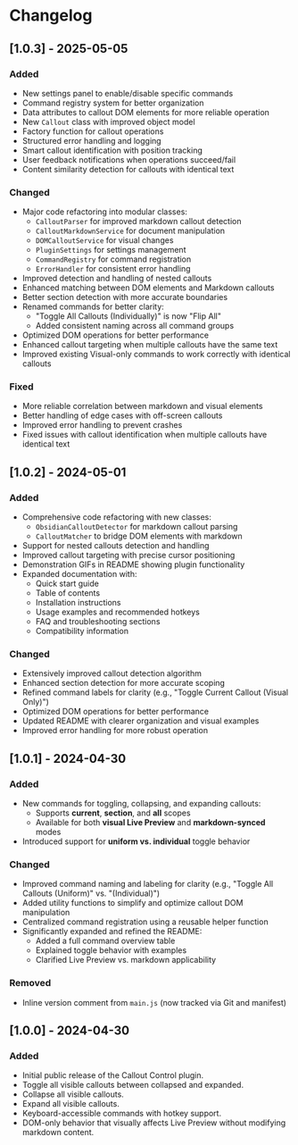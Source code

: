 # Changelog

## [1.0.3] - 2025-05-05

### Added
- New settings panel to enable/disable specific commands
- Command registry system for better organization
- Data attributes to callout DOM elements for more reliable operation
- New `Callout` class with improved object model
- Factory function for callout operations
- Structured error handling and logging
- Smart callout identification with position tracking
- User feedback notifications when operations succeed/fail
- Content similarity detection for callouts with identical text

### Changed
- Major code refactoring into modular classes:
  - `CalloutParser` for improved markdown callout detection
  - `CalloutMarkdownService` for document manipulation
  - `DOMCalloutService` for visual changes
  - `PluginSettings` for settings management
  - `CommandRegistry` for command registration
  - `ErrorHandler` for consistent error handling
- Improved detection and handling of nested callouts
- Enhanced matching between DOM elements and Markdown callouts 
- Better section detection with more accurate boundaries
- Renamed commands for better clarity:
  - "Toggle All Callouts (Individually)" is now "Flip All"
  - Added consistent naming across all command groups
- Optimized DOM operations for better performance
- Enhanced callout targeting when multiple callouts have the same text
- Improved existing Visual-only commands to work correctly with identical callouts

### Fixed
- More reliable correlation between markdown and visual elements
- Better handling of edge cases with off-screen callouts
- Improved error handling to prevent crashes
- Fixed issues with callout identification when multiple callouts have identical text

## [1.0.2] - 2024-05-01

### Added
- Comprehensive code refactoring with new classes:
  - `ObsidianCalloutDetector` for markdown callout parsing
  - `CalloutMatcher` to bridge DOM elements with markdown
- Support for nested callouts detection and handling
- Improved callout targeting with precise cursor positioning
- Demonstration GIFs in README showing plugin functionality
- Expanded documentation with:
  - Quick start guide
  - Table of contents
  - Installation instructions
  - Usage examples and recommended hotkeys
  - FAQ and troubleshooting sections
  - Compatibility information

### Changed
- Extensively improved callout detection algorithm
- Enhanced section detection for more accurate scoping
- Refined command labels for clarity (e.g., "Toggle Current Callout (Visual Only)")
- Optimized DOM operations for better performance
- Updated README with clearer organization and visual examples
- Improved error handling for more robust operation

## [1.0.1] - 2024-04-30

### Added
- New commands for toggling, collapsing, and expanding callouts:
  - Supports **current**, **section**, and **all** scopes
  - Available for both **visual Live Preview** and **markdown-synced** modes
- Introduced support for **uniform vs. individual** toggle behavior

### Changed
- Improved command naming and labeling for clarity (e.g., "Toggle All Callouts (Uniform)" vs. "(Individual)")
- Added utility functions to simplify and optimize callout DOM manipulation
- Centralized command registration using a reusable helper function
- Significantly expanded and refined the README:
  - Added a full command overview table
  - Explained toggle behavior with examples
  - Clarified Live Preview vs. markdown applicability

### Removed
- Inline version comment from `main.js` (now tracked via Git and manifest)

## [1.0.0] - 2024-04-30

### Added
- Initial public release of the Callout Control plugin.
- Toggle all visible callouts between collapsed and expanded.
- Collapse all visible callouts.
- Expand all visible callouts.
- Keyboard-accessible commands with hotkey support.
- DOM-only behavior that visually affects Live Preview without modifying markdown content.